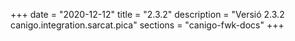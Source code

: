 +++
date        = "2020-12-12"
title       = "2.3.2"
description = "Versió 2.3.2 canigo.integration.sarcat.pica"
sections    = "canigo-fwk-docs"
+++